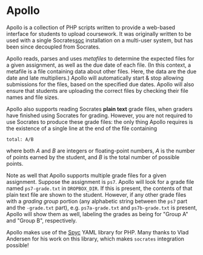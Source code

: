 Apollo
======

Apollo is a collection of PHP scripts written to provide a web-based interface
for students to upload coursework. It was originally written to be used with a
single Socrates[soc] installation on a multi-user system, but has been since
decoupled from Socrates.

Apollo reads, parses and uses *metafiles* to determine the expected files for a
given assignment, as well as the due date of each file. (In this context, a
metafile is a file containing data about other files. Here, the data are the
due date and late multipliers.) Apollo will automatically start & stop allowing
submissions for the files, based on the specified due dates. Apollo will also
ensure that students are uploading the correct files by checking their file
names and file sizes.

Apollo also supports reading Socrates **plain text** grade files, when graders
have finished using Socrates for grading. However, you are not required to use
Socrates to produce these grade files: the only thing Apollo requires is the
existence of a single line at the end of the file containing

    total: A/B

where both *A* and *B* are integers or floating-point numbers, *A* is the
number of points earned by the student, and *B* is the total number of possible
points.

Note as well that Apollo supports multiple grade files for a given assignment.
Suppose the assignment is `ps7`. Apollo will look for a grade file
named `ps7-grade.txt` in `DROPBOX_DIR`. If this is present, the contents of
that plain text file are shown to the student. However, if any other grade
files with a *grading group* portion (any alphabetic string between the `ps7`
part and the `-grade.txt` part), e.g. `ps7a-grade.txt` and `ps7b-grade.txt`
is present, Apollo will show them as well, labeling the grades as being for
"Group A" and "Group B", respectively.

Apollo makes use of the [Spyc][spyc] YAML library for PHP. Many thanks
to Vlad Andersen for his work on this library, which makes `socrates`
integration possible!

[soc]: https://github.com/abreen/socrates
[spyc]: https://github.com/mustangostang/spyc
